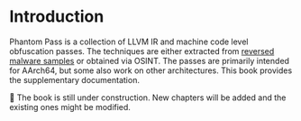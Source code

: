 # Introduction

Phantom Pass is a collection of LLVM IR and machine code level obfuscation passes. The techniques are either extracted from [reversed malware samples](https://shadowshell.io/) or obtained via OSINT. The passes are primarily intended for AArch64, but some also work on other architectures. This book provides the supplementary documentation.

🚧 The book is still under construction. New chapters will be added and the existing ones might be modified.
